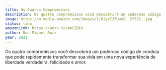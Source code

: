 ```yaml
---
title: Os Quatro Compromissos
description: Os quatro compromissos você descobrirá um poderoso código de conduta que pode rapidamente transformar sua vida em uma nova experiência de liberdade verdadeira, felicidade e amor.
image: https://m.media-amazon.com/images/I/81y+IJ7UweS._SY522_.jpg
status: lido
amazonLink: https://amzn.to/4mLZQtU
author: Don Miguel Ruiz
year: 2021
---
```


Os quatro compromissos você descobrirá um poderoso código de conduta que pode rapidamente transformar sua vida em uma nova experiência de liberdade verdadeira, felicidade e amor.